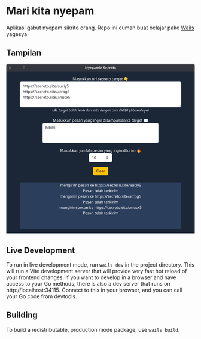 # Mari kita nyepam

Aplikasi gabut nyepam sikrito orang.
Repo ini cuman buat belajar pake [Wails](https://wails.io/) yagesya

## Tampilan
![alt text](asset/sikrito.png)

## Live Development

To run in live development mode, run `wails dev` in the project directory. This will run a Vite development
server that will provide very fast hot reload of your frontend changes. If you want to develop in a browser
and have access to your Go methods, there is also a dev server that runs on http://localhost:34115. Connect
to this in your browser, and you can call your Go code from devtools.

## Building

To build a redistributable, production mode package, use `wails build`.
